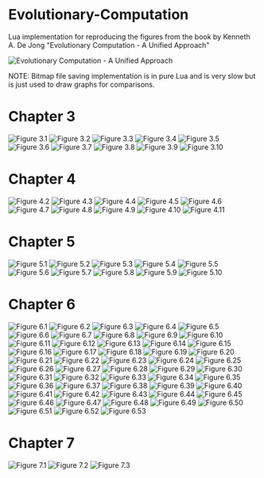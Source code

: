 # Evolutionary-Computation

Lua implementation for reproducing the figures from the book by Kenneth A. De Jong "Evolutionary Computation - A Unified Approach"

![](EC.jpg?raw=true "Evolutionary Computation - A Unified Approach")
 
NOTE: Bitmap file saving implementation is in pure Lua and is very slow but is just used to draw graphs for comparisons.

# Chapter 3

![](EC/Figure3_1.bmp?raw=true "Figure 3.1")
![](EC/Figure3_2.bmp?raw=true "Figure 3.2")
![](EC/Figure3_3.bmp?raw=true "Figure 3.3")
![](EC/Figure3_4.bmp?raw=true "Figure 3.4")
![](EC/Figure3_5.bmp?raw=true "Figure 3.5")
![](EC/Figure3_6.bmp?raw=true "Figure 3.6")
![](EC/Figure3_7.bmp?raw=true "Figure 3.7")
![](EC/Figure3_8.bmp?raw=true "Figure 3.8")
![](EC/Figure3_9.bmp?raw=true "Figure 3.9")
![](EC/Figure3_10.bmp?raw=true "Figure 3.10")


# Chapter 4

![](EC/Figure4_2.bmp?raw=true "Figure 4.2")
![](EC/Figure4_3.bmp?raw=true "Figure 4.3")
![](EC/Figure4_4.bmp?raw=true "Figure 4.4")
![](EC/Figure4_5.bmp?raw=true "Figure 4.5")
![](EC/Figure4_6.bmp?raw=true "Figure 4.6")
![](EC/Figure4_7.bmp?raw=true "Figure 4.7")
![](EC/Figure4_8.bmp?raw=true "Figure 4.8")
![](EC/Figure4_9.bmp?raw=true "Figure 4.9")
![](EC/Figure4_10.bmp?raw=true "Figure 4.10")
![](EC/Figure4_11.bmp?raw=true "Figure 4.11")

# Chapter 5

![](EC/Figure5_1.bmp?raw=true "Figure 5.1")
![](EC/Figure5_2.bmp?raw=true "Figure 5.2")
![](EC/Figure5_3.bmp?raw=true "Figure 5.3")
![](EC/Figure5_4.bmp?raw=true "Figure 5.4")
![](EC/Figure5_5.bmp?raw=true "Figure 5.5")
![](EC/Figure5_6.bmp?raw=true "Figure 5.6")
![](EC/Figure5_7.bmp?raw=true "Figure 5.7")
![](EC/Figure5_8.bmp?raw=true "Figure 5.8")
![](EC/Figure5_9.bmp?raw=true "Figure 5.9")
![](EC/Figure5_10.bmp?raw=true "Figure 5.10")

# Chapter 6

![](EC/Figure6_1.bmp?raw=true "Figure 6.1")
![](EC/Figure6_2.bmp?raw=true "Figure 6.2")
![](EC/Figure6_3.bmp?raw=true "Figure 6.3")
![](EC/Figure6_4.bmp?raw=true "Figure 6.4")
![](EC/Figure6_5.bmp?raw=true "Figure 6.5")
![](EC/Figure6_6.bmp?raw=true "Figure 6.6")
![](EC/Figure6_7.bmp?raw=true "Figure 6.7")
![](EC/Figure6_8.bmp?raw=true "Figure 6.8")
![](EC/Figure6_9.bmp?raw=true "Figure 6.9")
![](EC/Figure6_10.bmp?raw=true "Figure 6.10")
![](EC/Figure6_11.bmp?raw=true "Figure 6.11")
![](EC/Figure6_12.bmp?raw=true "Figure 6.12")
![](EC/Figure6_13.bmp?raw=true "Figure 6.13")
![](EC/Figure6_14.bmp?raw=true "Figure 6.14")
![](EC/Figure6_15.bmp?raw=true "Figure 6.15")
![](EC/Figure6_16.bmp?raw=true "Figure 6.16")
![](EC/Figure6_17.bmp?raw=true "Figure 6.17")
![](EC/Figure6_18.bmp?raw=true "Figure 6.18")
![](EC/Figure6_19.bmp?raw=true "Figure 6.19")
![](EC/Figure6_20.bmp?raw=true "Figure 6.20")
![](EC/Figure6_21.bmp?raw=true "Figure 6.21")
![](EC/Figure6_22.bmp?raw=true "Figure 6.22")
![](EC/Figure6_23.bmp?raw=true "Figure 6.23")
![](EC/Figure6_24.bmp?raw=true "Figure 6.24")
![](EC/Figure6_25.bmp?raw=true "Figure 6.25")
![](EC/Figure6_26.bmp?raw=true "Figure 6.26")
![](EC/Figure6_27.bmp?raw=true "Figure 6.27")
![](EC/Figure6_28.bmp?raw=true "Figure 6.28")
![](EC/Figure6_29.bmp?raw=true "Figure 6.29")
![](EC/Figure6_30.bmp?raw=true "Figure 6.30")
![](EC/Figure6_31.bmp?raw=true "Figure 6.31")
![](EC/Figure6_32.bmp?raw=true "Figure 6.32")
![](EC/Figure6_33.bmp?raw=true "Figure 6.33")
![](EC/Figure6_34.bmp?raw=true "Figure 6.34")
![](EC/Figure6_35.bmp?raw=true "Figure 6.35")
![](EC/Figure6_36.bmp?raw=true "Figure 6.36")
![](EC/Figure6_37.bmp?raw=true "Figure 6.37")
![](EC/Figure6_38.bmp?raw=true "Figure 6.38")
![](EC/Figure6_39.bmp?raw=true "Figure 6.39")
![](EC/Figure6_40.bmp?raw=true "Figure 6.40")
![](EC/Figure6_41.bmp?raw=true "Figure 6.41")
![](EC/Figure6_42.bmp?raw=true "Figure 6.42")
![](EC/Figure6_43.bmp?raw=true "Figure 6.43")
![](EC/Figure6_44.bmp?raw=true "Figure 6.44")
![](EC/Figure6_45.bmp?raw=true "Figure 6.45")
![](EC/Figure6_46.bmp?raw=true "Figure 6.46")
![](EC/Figure6_47.bmp?raw=true "Figure 6.47")
![](EC/Figure6_48.bmp?raw=true "Figure 6.48")
![](EC/Figure6_49.bmp?raw=true "Figure 6.49")
![](EC/Figure6_50.bmp?raw=true "Figure 6.50")
![](EC/Figure6_51.bmp?raw=true "Figure 6.51")
![](EC/Figure6_53.bmp?raw=true "Figure 6.52")
![](EC/Figure6_53.bmp?raw=true "Figure 6.53")

# Chapter 7

![](EC/Figure7_1.bmp?raw=true "Figure 7.1")
![](EC/Figure7_2.bmp?raw=true "Figure 7.2")
![](EC/Figure7_3.bmp?raw=true "Figure 7.3")
